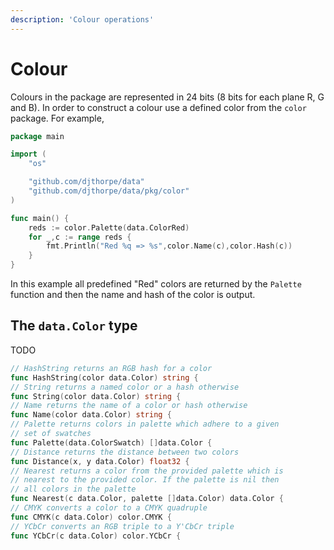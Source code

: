 ```yaml
---
description: 'Colour operations'
---
```


# Colour

Colours in the package are represented in 24 bits (8 bits for each plane R, G and B). In order to construct a colour use a defined color from the `color` package. For example,

```go
package main

import (
    "os"

    "github.com/djthorpe/data"
    "github.com/djthorpe/data/pkg/color"
)

func main() {
    reds := color.Palette(data.ColorRed)
    for _,c := range reds {
        fmt.Println("Red %q => %s",color.Name(c),color.Hash(c))
    }
}
```

In this example all predefined "Red" colors are returned by the `Palette` function and then the name and hash of the color is output.

## The `data.Color` type

TODO

```go
// HashString returns an RGB hash for a color
func HashString(color data.Color) string {
// String returns a named color or a hash otherwise
func String(color data.Color) string {
// Name returns the name of a color or hash otherwise
func Name(color data.Color) string {
// Palette returns colors in palette which adhere to a given
// set of swatches
func Palette(data.ColorSwatch) []data.Color {
// Distance returns the distance between two colors
func Distance(x, y data.Color) float32 {
// Nearest returns a color from the provided palette which is
// nearest to the provided color. If the palette is nil then
// all colors in the palette
func Nearest(c data.Color, palette []data.Color) data.Color {
// CMYK converts a color to a CMYK quadruple
func CMYK(c data.Color) color.CMYK {
// YCbCr converts an RGB triple to a Y'CbCr triple
func YCbCr(c data.Color) color.YCbCr {
```
